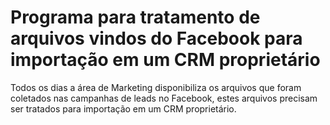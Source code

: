 # Programa para tratamento de arquivos vindos do Facebook para importação em um CRM proprietário

Todos os dias a área de Marketing disponibiliza os arquivos que foram coletados nas campanhas de leads no Facebook, estes arquivos precisam ser tratados para importação em um CRM proprietário.

